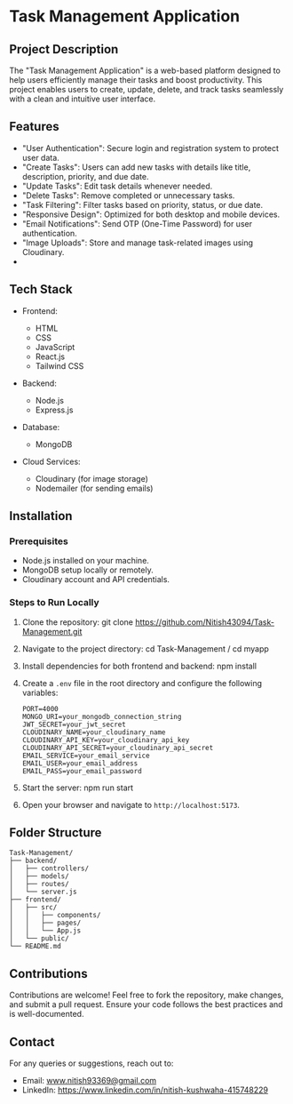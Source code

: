 # Task Management Application

## Project Description
The "Task Management Application" is a web-based platform designed to help users efficiently manage their tasks and boost productivity. This project enables users to create, update, delete, and track tasks seamlessly with a clean and intuitive user interface.

## Features
- "User Authentication": Secure login and registration system to protect user data.
- "Create Tasks": Users can add new tasks with details like title, description, priority, and due date.
- "Update Tasks": Edit task details whenever needed.
- "Delete Tasks": Remove completed or unnecessary tasks.
- "Task Filtering": Filter tasks based on priority, status, or due date.
- "Responsive Design": Optimized for both desktop and mobile devices.
- "Email Notifications": Send OTP (One-Time Password) for user authentication.
- "Image Uploads": Store and manage task-related images using Cloudinary.
- 
## Tech Stack
- Frontend:
  - HTML
  - CSS
  - JavaScript
  - React.js
  - Tailwind CSS

- Backend:
  - Node.js
  - Express.js

- Database:
  - MongoDB

- Cloud Services:
  - Cloudinary (for image storage)
  - Nodemailer (for sending emails)

## Installation

### Prerequisites
- Node.js installed on your machine.
- MongoDB setup locally or remotely.
- Cloudinary account and API credentials.
  
### Steps to Run Locally
1. Clone the repository:
   git clone https://github.com/Nitish43094/Task-Management.git
   
3. Navigate to the project directory:
   cd Task-Management / cd myapp
4. Install dependencies for both frontend and backend:
   npm install
   
6. Create a `.env` file in the root directory and configure the following variables:
   ```env
   PORT=4000
   MONGO_URI=your_mongodb_connection_string
   JWT_SECRET=your_jwt_secret
   CLOUDINARY_NAME=your_cloudinary_name
   CLOUDINARY_API_KEY=your_cloudinary_api_key
   CLOUDINARY_API_SECRET=your_cloudinary_api_secret
   EMAIL_SERVICE=your_email_service
   EMAIL_USER=your_email_address
   EMAIL_PASS=your_email_password
   ```
7. Start the server:
   npm run start
8. Open your browser and navigate to `http://localhost:5173`.

## Folder Structure
```
Task-Management/
├── backend/
│   ├── controllers/
│   ├── models/
│   ├── routes/
│   └── server.js
├── frontend/
│   ├── src/
│   │   ├── components/
│   │   ├── pages/
│   │   └── App.js
│   └── public/
└── README.md
```

## Contributions
Contributions are welcome! Feel free to fork the repository, make changes, and submit a pull request. Ensure your code follows the best practices and is well-documented.

## Contact
For any queries or suggestions, reach out to:
- Email: www.nitish93369@gmail.com
- LinkedIn: https://www.linkedin.com/in/nitish-kushwaha-415748229
